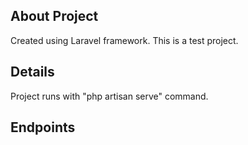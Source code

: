 ## About Project

Created using Laravel framework.
This is a test project.

## Details

Project runs with "php artisan serve" command.

## Endpoints





